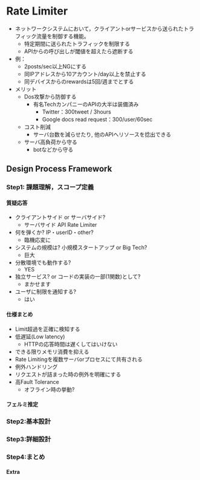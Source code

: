 # Rate Limiter
- ネットワークシステムにおいて，クライアントorサービスから送られたトラフィック流量を制御する機能。
  - 特定期間に送られたトラフィックを制限する
  - APIからの呼び出しが閾値を超えたら遮断する
- 例：
  - 2posts/sec以上NGにする
  - 同IPアドレスから10アカウント/day以上を禁止する
  - 同デバイスからのrewardsは5回/週までとする
- メリット
  - Dos攻撃から防御する
    - 有名TechカンパニーのAPIの大半は装備済み
      - Twitter：300tweet / 3hours
      - Google docs read request：300/user/60sec
  - コスト削減
    - サーバ台数を減らせたり, 他のAPIへリソースを捻出できる
  - サーバ高負荷から守る
    - botなどから守る

## Design Process Framework
### Step1: 課題理解，スコープ定義
#### 質疑応答
- クライアントサイド or サーバサイド?
  - サーバサイド API Rate Limiter
- 何を弾くか? IP・userID・other?
  - 臨機応変に
- システムの規模は? 小規模スタートアップ or Big Tech?
  - 巨大
- 分散環境でも動作する?
  - YES
- 独立サービス? or コードの実装の一部(1関数)として?
  - まかせます
- ユーザに制限を通知する?
  - はい
#### 仕様まとめ
- Limit超過を正確に検知する
- 低遅延(Low latency)
  - HTTPの応答時間は遅くしてはいけない
- できる限りメモリ消費を抑える
- Rate Limitingを複数サーバorプロセスにて共有される
- 例外ハンドリング
- リクエストが詰まった時の例外を明確にする
- 高Fault Tolerance
  - オフライン時の挙動?

#### フェルミ推定
### Step2:基本設計
### Step3:詳細設計
### Step4:まとめ
#### Extra
